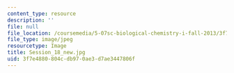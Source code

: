 ```yaml
---
content_type: resource
description: ''
file: null
file_location: /coursemedia/5-07sc-biological-chemistry-i-fall-2013/3f7e4880804cdb970ae3d7ae3447806f_Session_18_new.jpg
file_type: image/jpeg
resourcetype: Image
title: Session_18_new.jpg
uid: 3f7e4880-804c-db97-0ae3-d7ae3447806f
---
```

